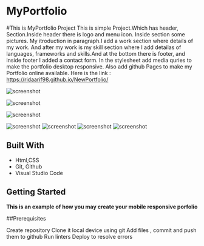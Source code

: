 # MyPortfolio
#This is MyPortfolio Project
    This is simple Project.Which has header, Section.Inside header there is logo and menu icon.
    Inside section some pictures. My itroduction in paragraph.I add a work section where details of my work. And after my work is my skill section where I add detailas of languages, frameworks and skills.And at the bottom there is footer, and inside footer I added a contact form.
    In the stylesheet add media quries to make the portfolio desktop responsive. Also add github Pages to make my Portfolio online available. Here is the link :
    https://ridaarif98.github.io/NewPortfolio/

  ![screenshot](./Images/newPort.png)

  ![screenshot](./Images/s1.png)

  ![screenshot](./Images/s2.png)

  ![screenshot](./Images/s3.png)
  ![screenshot](./Images/s4.png)
  ![screenshot](./Images/s5.png)
  ![screenshot](./Images/form.png)
  
  ## Built With

- Html,CSS
- Git, Github
- Visual Studio Code



## Getting Started

**This is an example of how you may create your mobile responsive porfolio**

##Prerequisites

Create repository
Clone it local device using git
Add files , commit and push them to github
Run linters 
Deploy to resolve errors

